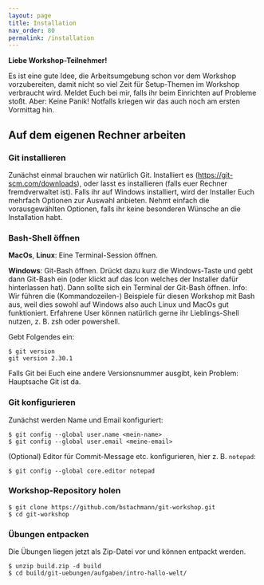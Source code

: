 ```yaml
---
layout: page
title: Installation
nav_order: 80
permalink: /installation
---
```


**Liebe Workshop-Teilnehmer!**

Es ist eine gute Idee, die Arbeitsumgebung schon vor dem Workshop vorzubereiten, damit nicht so viel Zeit für Setup-Themen im Workshop verbraucht wird. Meldet Euch bei mir, falls ihr beim Einrichten auf Probleme stoßt. Aber: Keine Panik! Notfalls kriegen wir das auch noch am ersten Vormittag hin.

## Auf dem eigenen Rechner arbeiten

### Git installieren

Zunächst einmal brauchen wir natürlich Git. Installiert es (https://git-scm.com/downloads), oder lasst es installieren (falls euer Rechner fremdverwaltet ist). Falls ihr auf Windows installiert, wird der Installer Euch mehrfach Optionen zur Auswahl anbieten. Nehmt einfach die vorausgewählten Optionen, falls ihr keine besonderen Wünsche an die Installation habt.

### Bash-Shell öffnen

**MacOs**, **Linux**: Eine Terminal-Session öffnen.

**Windows**: Git-Bash öffnen. Drückt dazu kurz die Windows-Taste und gebt dann Git-Bash ein (oder klickt auf das Icon welches der Installer dafür hinterlassen hat). Dann sollte sich ein Terminal der Git-Bash öffnen. Info: Wir führen die (Kommandozeilen-) Beispiele für diesen Workshop mit Bash aus, weil dies sowohl auf Windows also auch Linux und MacOs gut funktioniert. Erfahrene User können natürlich gerne ihr Lieblings-Shell nutzen, z. B. zsh oder powershell.

Gebt Folgendes ein:

    $ git version
    git version 2.30.1

Falls Git bei Euch eine andere Versionsnummer ausgibt, kein Problem: Hauptsache Git ist da.


### Git konfigurieren

Zunächst werden Name und Email konfiguriert:

    $ git config --global user.name <mein-name>
    $ git config --global user.email <meine-email>

(Optional) Editor für Commit-Message etc. konfigurieren, hier z. B. `notepad`:

    $ git config --global core.editor notepad


### Workshop-Repository holen


    $ git clone https://github.com/bstachmann/git-workshop.git
    $ cd git-workshop

### Übungen entpacken

Die Übungen liegen jetzt als Zip-Datei vor und können entpackt werden.

    $ unzip build.zip -d build
    $ cd build/git-uebungen/aufgaben/intro-hallo-welt/

